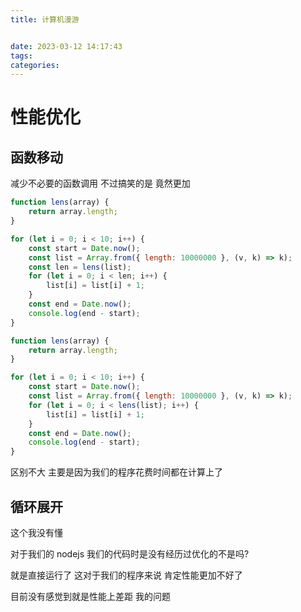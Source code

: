 ```yaml
---
title: 计算机漫游


date: 2023-03-12 14:17:43
tags:
categories:
---
```


# 性能优化

## 函数移动

减少不必要的函数调用 不过搞笑的是 竟然更加

```js
function lens(array) {
    return array.length;
}

for (let i = 0; i < 10; i++) {
    const start = Date.now();
    const list = Array.from({ length: 10000000 }, (v, k) => k);
    const len = lens(list);
    for (let i = 0; i < len; i++) {
        list[i] = list[i] + 1;
    }
    const end = Date.now();
    console.log(end - start);
}
```

```js
function lens(array) {
    return array.length;
}

for (let i = 0; i < 10; i++) {
    const start = Date.now();
    const list = Array.from({ length: 10000000 }, (v, k) => k);
    for (let i = 0; i < lens(list); i++) {
        list[i] = list[i] + 1;
    }
    const end = Date.now();
    console.log(end - start);
}
```

区别不大 主要是因为我们的程序花费时间都在计算上了 

## 循环展开 

这个我没有懂 

对于我们的 nodejs 我们的代码时是没有经历过优化的不是吗?

就是直接运行了 这对于我们的程序来说 肯定性能更加不好了 



目前没有感觉到就是性能上差距 我的问题 